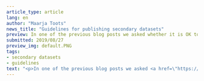 ```yaml
---
article_type: article
lang: en
author: "Maarja Toots"
news_title: "Guidelines for publishing secondary datasets"
preview: In one of the previous blog posts we asked whether it is OK to publish datasets on the portal that have been created as a result of processing someone else's data. We are happy to announce that in addition to the answer "yes" we now also have guidelines and tips that may be useful for publishers of secondary datasets.
submitted: 2019/08/27
preview_img: default.PNG
tags:
- secondary datasets
- guidelines
text: "<p>In one of the previous blog posts we asked <a href=\"https://opendata.riik.ee/en/blogi/I-Have-a-Cool-Dataset/\">whether it is OK to publish datasets</a> on the portal that have been created as a result of processing someone else's data. We are happy to announce that in addition to the answer 'yes' we now also have guidelines and tips that may be useful for publishers of secondary datasets.</p><p>The new <a href=\"/en/guidelines\" title=\"Guidelines for publishing secondary datasets\">guidelines for publishing secondary datasets</a> define <b>secondary data</b> as datasets created by way of automated processing, combining or scraping/polling publicly accessible data. In a situation where data holders are not able or interested in publishing their data on the portal, these guidelines provide a basic framework for those who want to lend them a hand or add value to the original data through processing or combinations with other datasets.</p><p>The main requirements for publishers of secondary datasets concern the obligation to make sure the data is processed in accordance with the law (this includes respecting personal data protection requirements), to allow public access to the source code of the program used for processing the data, and to provide true and detailed metadata about the dataset. This allows users to evaluate if and how they are going to use the data. Note also that the guidelines are not set in stone and can be adapted and changed based on users' feedback. Proposals for amendments and additions to the guidelines can be made <a href=\"https://github.com/okestonia/jkan/issues/403\" title=\"GitHub\">on GitHub</a>.</p><p>The guidelines can be accessed <a href=\"/en/guidelines\" title=\"Guidelines for publishing secondary datasets\">HERE</a> Now let's publish some data!</p><p><i>The Open Data Portal's content is created as part of the EU structural funds' programme 'Raising Public Awareness about the Information Society' financed through the EU Regional Development Fund. The project is implemented by Open Knowledge Estonia.</i></p>"
---
```

